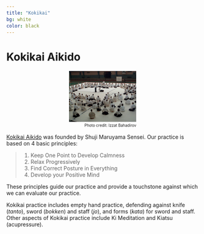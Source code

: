 ```yaml
---
title: "Kokikai"
bg: white
color: black
---
```

# Kokikai Aikido
<div id="wrapper" style="width:35%; margin:0 auto; padding: 2px;">
<img src="img/camp1.jpg" style="margin:0">
<div style="font-size:x-small; text-align:right">Photo credit: Izzat Bahadirov</div>
</div>



[Kokikai Aikido](http://www.kokikai.org) was founded by Shuji Maruyama Sensei. Our practice is based on 4 basic principles:

> 1. Keep One Point to Develop Calmness
> 2. Relax Progressively
> 3. Find Correct Posture in Everything
> 4. Develop your Positive Mind

These principles guide our practice and provide a touchstone against which we can evaluate our practice.

Kokikai practice includes empty hand practice, defending against knife (_tanto_), sword (_bokken_) and staff (_jo_), and
forms (_kata_) for sword and staff. Other aspects of Kokikai practice include Ki Meditation and Kiatsu (acupressure).
